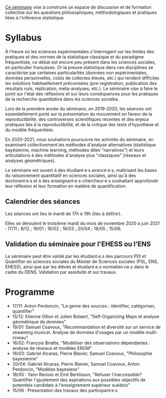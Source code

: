 [Ce séminaire](http://www.sciences.sociales.ens.fr/Administrer-la-preuve-statistique.html) vise à construire un espace de discussion et de formation collective sur les questions philosophiques, méthodologiques et pratiques liées à l'inférence statistique.

# Syllabus

À l'heure où les sciences expérimentales s'interrogent sur les limites des pratiques et des normes de la statistique classique et du paradigme fréquentiste, ce débat est encore peu présent dans les sciences sociales, en particulier françaises. Or la preuve statistique dans ces disciplines se caractérise par certaines particularités (données non expérimentales, données personnelles, coûts de collectes élevés, etc.) qui rendent difficiles les solutions habituellement préconisées (pre-registration, publication des résultats nuls, réplication, méta-analyses, etc.). Le séminaire vise à faire le point sur l'état des réflexions et sur leurs conséquences pour les pratiques de la recherche quantitative dans les sciences sociales.

Lors de la première année du séminaire, en 2019-2020, les séances ont essentiellement porté sur la présentation du mouvement en faveur de la reproductibilité, des controverses scientifiques récentes et des enjeux pratiques liés à la reproductibilité, et de la critique des tests d'hypothèse et du modèle fréquentiste. 

En 2020-2021, nous souhaitons poursuivre les activités du séminaire, en examinant collectivement les méthodes d'analyse alternatives (statistique bayésienne, machine learning, méthodes dites "narratives") et leurs articulations à des méthodes d'analyse plus "classiques" (réseaux et analyses géométriques). 

Le séminaire est ouvert à des étudiant·e·s avancé·e·s, maîtrisant les bases du raisonnement quantitatif en sciences sociales, ainsi qu'à des doctorant·e·s et à des enseignant·e·s-chercheur·e·s souhaitant approfondir leur réflexion et leur formation en matière de quantification.

## Calendrier des séances

Les séances ont lieu le mardi de 17h à 19h (lieu à définir).

Elles se déroulent le troisième mardi du mois de novembre 2020 à juin 2021 : 17/11 ; 8/12 ; 19/01 ; 16/02 ; 16/03 ; 20/04 ; 18/05 ; 15/06.

## Validation du séminaire pour l'EHESS ou l'ENS
Le séminaire peut être validé par les étudiant.e.s des parcours PDI et Quantifier en sciences sociales du Master de Sciences sociales (PSL, ENS, EHESS), ainsi que par les élèves et étudiant.e.s normalien.ne.s dans le cadre du DENS. Validation par assiduité et sur travaux.

# Programme

+ 17/11: Anton Perdoncin, "Le genre des sources : identifier, catégoriser, quantifier"
+ 15/12: Etienne Ollion et Julien Bolaert, "Self-Organizing Maps et analyse géométrique de données"
+ 19/01: Samuel Coavoux, "Recommandation et diversité sur un service de streaming musical. Analyse de données d'usages par un modèle multi-niveau"
+ 16/02: François Briatte, "Modéliser des observations dépendantes : analyse de réseaux et modèles ERGM"
+ 16/03: Gabriel Alcaras, Pierre Blavier, Samuel Coavoux, "Philosophie bayesienne"
+ 20/04: Gabriel Alcaras, Pierre Blavier, Samuel Coavoux, Anton Perdoncin, "Modèles bayesiens"
+ 18/05 : Yann Renisio et  Emil Bertilsson, "Refuser l'inaccessible? Quantifier l'ajustement des aspirations aux possibles objectifs de potentiels candidats à l'enseignement supérieur suédois"
+ 15/06 : Présentation des travaux des participant·e·s
